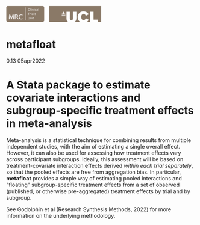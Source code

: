 <a href ="https://www.ctu.mrc.ac.uk/"><img src="MRCCTU_at_UCL_Logo.png" width="50%" /></a>

# metafloat
 0.13  05apr2022

# A Stata package to estimate covariate interactions and subgroup-specific treatment effects in meta-analysis

Meta-analysis is a statistical technique for combining results from multiple independent studies, with the aim of estimating a single overall effect. However, it can also be used for assessing how treatment effects vary across participant subgroups. Ideally, this assessment will be based on treatment-covariate interaction effects derived _within each trial separately_, so that the pooled effects are free from aggregation bias. In particular, **metafloat** provides a simple way of estimating pooled interactions and "floating" subgroup-specific treatment effects from a set of observed (published, or otherwise pre-aggregated) treatment effects by trial and by subgroup.

See Godolphin et al (Research Synthesis Methods, 2022) for more information on the underlying methodology.
